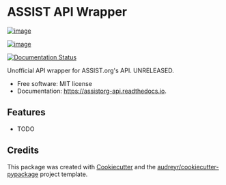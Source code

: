 # ASSIST API Wrapper

[![image](https://img.shields.io/pypi/v/assistorg-api.svg)](https://pypi.python.org/pypi/assistorg-api/)

[![image](https://img.shields.io/travis/montesclarosglennbenedict/assistorg-api.svg)](https://travis-ci.com/montesclarosglennbenedict/assistorg-api)

[![Documentation Status](https://readthedocs.org/projects/assistorg-api/badge/?version=latest)](https://assistorg-api.readthedocs.io/en/latest/?version=latest)

Unofficial API wrapper for ASSIST.org\'s API. UNRELEASED.

-   Free software: MIT license
-   Documentation: <https://assistorg-api.readthedocs.io>.

## Features

-   TODO

## Credits

This package was created with
[Cookiecutter](https://github.com/audreyr/cookiecutter) and the
[audreyr/cookiecutter-pypackage](https://github.com/audreyr/cookiecutter-pypackage)
project template.
